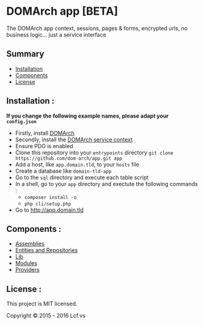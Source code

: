 # <a name="title">DOMArch app [BETA]</a>

The DOMArch app context, sessions, pages & forms, encrypted urls, no business logic... just a service interface

## <a name="summary">Summary</a>
* [Installation](#installation)
* [Components](#components)
* [License](#license)

## <a name="installation">Installation :</a>

<strong>If you change the following example names, please adapt your `config.json`</strong>

* Firstly, install [DOMArch](https://github.com/dom-arch/dom-arch)
* Secondly, install the [DOMArch service context](https://github.com/dom-arch/service)
* Ensure PDO is enabled
* Clone this repository into your `entrypoints` directory
   `git clone https://github.com/dom-arch/app.git app`
* Add a host, like `app.domain.tld`, to your `hosts` file
* Create a database like `domain-tld-app`
* Go to the `sql` directory and execute each table script
* In a shell, go to your `app` directory and exectute the following commands :
  * `composer install -o`
  * `php cli/setup.php`
* Go to http://app.domain.tld

## <a name="components">Components :</a>

* [Assemblies](./doc/assemblies.md)
* [Entities and Repositories](./doc/entities-and-repositories.md)
* [Lib](./doc/lib.md)
* [Modules](./doc/modules.md)
* [Providers](./doc/providers.md)

## <a name="license">License :</a>
This project is MIT licensed.

Copyright © 2015 - 2016 Lcf.vs
